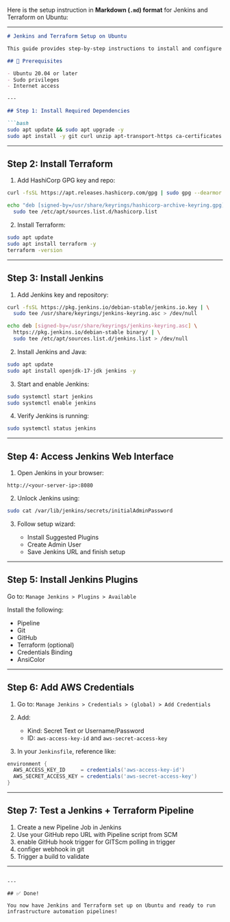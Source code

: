 Here is the setup instruction in **Markdown (`.md`) format** for Jenkins and Terraform on Ubuntu:

---

````markdown
# Jenkins and Terraform Setup on Ubuntu

This guide provides step-by-step instructions to install and configure **Jenkins** and **Terraform** on an **Ubuntu** system.

## 🧰 Prerequisites

- Ubuntu 20.04 or later
- Sudo privileges
- Internet access

---

## Step 1: Install Required Dependencies

```bash
sudo apt update && sudo apt upgrade -y
sudo apt install -y git curl unzip apt-transport-https ca-certificates gnupg lsb-release software-properties-common
````

---

## Step 2: Install Terraform

1. Add HashiCorp GPG key and repo:

```bash
curl -fsSL https://apt.releases.hashicorp.com/gpg | sudo gpg --dearmor -o /usr/share/keyrings/hashicorp-archive-keyring.gpg

echo "deb [signed-by=/usr/share/keyrings/hashicorp-archive-keyring.gpg] https://apt.releases.hashicorp.com $(lsb_release -cs) main" | \
  sudo tee /etc/apt/sources.list.d/hashicorp.list
```

2. Install Terraform:

```bash
sudo apt update
sudo apt install terraform -y
terraform -version
```

---

## Step 3: Install Jenkins

1. Add Jenkins key and repository:

```bash
curl -fsSL https://pkg.jenkins.io/debian-stable/jenkins.io.key | \
  sudo tee /usr/share/keyrings/jenkins-keyring.asc > /dev/null

echo deb [signed-by=/usr/share/keyrings/jenkins-keyring.asc] \
  https://pkg.jenkins.io/debian-stable binary/ | \
  sudo tee /etc/apt/sources.list.d/jenkins.list > /dev/null
```

2. Install Jenkins and Java:

```bash
sudo apt update
sudo apt install openjdk-17-jdk jenkins -y
```

3. Start and enable Jenkins:

```bash
sudo systemctl start jenkins
sudo systemctl enable jenkins
```

4. Verify Jenkins is running:

```bash
sudo systemctl status jenkins
```

---

## Step 4: Access Jenkins Web Interface

1. Open Jenkins in your browser:

```
http://<your-server-ip>:8080
```

2. Unlock Jenkins using:

```bash
sudo cat /var/lib/jenkins/secrets/initialAdminPassword
```

3. Follow setup wizard:

   * Install Suggested Plugins
   * Create Admin User
   * Save Jenkins URL and finish setup

---

## Step 5: Install Jenkins Plugins

Go to: `Manage Jenkins > Plugins > Available`

Install the following:

* Pipeline
* Git
* GitHub
* Terraform (optional)
* Credentials Binding
* AnsiColor

---

## Step 6: Add AWS Credentials

1. Go to: `Manage Jenkins > Credentials > (global) > Add Credentials`

2. Add:

   * Kind: Secret Text or Username/Password
   * ID: `aws-access-key-id` and `aws-secret-access-key`

3. In your `Jenkinsfile`, reference like:

```groovy
environment {
  AWS_ACCESS_KEY_ID     = credentials('aws-access-key-id')
  AWS_SECRET_ACCESS_KEY = credentials('aws-secret-access-key')
}
```

---

## Step 7: Test a Jenkins + Terraform Pipeline

1. Create a new Pipeline Job in Jenkins
2. Use your GitHub repo URL with Pipeline script from SCM 
3. enable GitHub hook trigger for GITScm polling in trigger
4. configer webhook in git
5. Trigger a build to validate

---
```

---

## ✅ Done!

You now have Jenkins and Terraform set up on Ubuntu and ready to run infrastructure automation pipelines!

